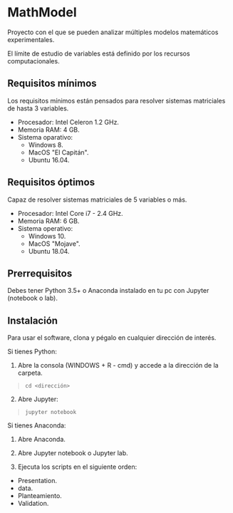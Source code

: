 # MathModel
Proyecto con el que se pueden analizar múltiples modelos matemáticos experimentales.

El límite de estudio de variables está definido por los recursos computacionales.

## Requisitos mínimos
Los requisitos mínimos están pensados para resolver sistemas matriciales de hasta 3 variables.

* Procesador: Intel Celeron 1.2 GHz.
* Memoria RAM: 4 GB.
* Sistema oparativo: 
  * Windows 8.
  * MacOS "El Capitán".
  * Ubuntu 16.04.

## Requisitos óptimos
Capaz de resolver sistemas matriciales de 5 variables o más.

* Procesador: Intel Core i7 - 2.4 GHz.
* Memoria RAM: 6 GB.
* Sistema operativo:
  * Windows 10.
  * MacOS "Mojave".
  * Ubuntu 18.04.

## Prerrequisitos
Debes tener Python 3.5+ o Anaconda instalado en tu pc con Jupyter (notebook o lab).

## Instalación
Para usar el software, clona y pégalo en cualquier dirección de interés. 

Si tienes Python:
1. Abre la consola (WINDOWS + R - cmd) y accede a la dirección de la carpeta.
 > `cd <dirección>`
2. Abre Jupyter:
 > `jupyter notebook`
 
Si tienes Anaconda:
1. Abre Anaconda.
2. Abre Jupyter notebook o Jupyter lab.

3. Ejecuta los scripts en el siguiente orden:
 * Presentation.
 * data.
 * Planteamiento.
 * Validation.
